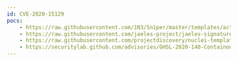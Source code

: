 ```yaml
---
id: CVE-2020-15129
pocs:
    - https://raw.githubusercontent.com/1N3/Sn1per/master/templates/active/CVE-2020-15129_-_Open_Redirect_In_Traefik.sh
    - https://raw.githubusercontent.com/jaeles-project/jaeles-signatures/master/cves/traefik-open-redirect-cve-2020-15129.yaml
    - https://raw.githubusercontent.com/projectdiscovery/nuclei-templates/master/cves/CVE-2020-15129.yaml
    - https://securitylab.github.com/advisories/GHSL-2020-140-Containous-Traefik
---
```

